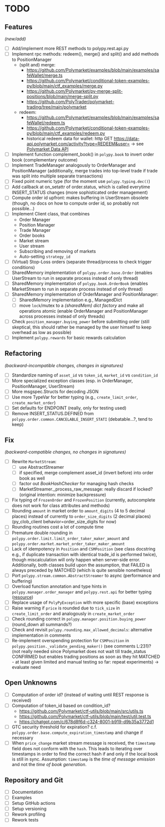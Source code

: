# TODO

## Features 
_(new/add)_
- [ ] Add/implement more REST methods to polypy.rest.api.py
- [ ] Implement rpc methods: redeem(), merge() and split() and add methods to PositionManager
  - (split and) merge:
    - https://github.com/Polymarket/examples/blob/main/examples/safeWallet/merge.ts
    - https://github.com/Polymarket/conditional-token-examples-py/blob/main/ctf_examples/merge.py
    - https://github.com/Polymarket/py-merge-split-positions/blob/main/merge-split.py
    - https://github.com/PolyTrader/polymarket-trading/tree/main/polymarket
  - redeem:
    - https://github.com/Polymarket/examples/blob/main/examples/safeWallet/redeem.ts
    - https://github.com/Polymarket/conditional-token-examples-py/blob/main/ctf_examples/redeem.py
    - historical redeem data for wallet: http GET https://data-api.polymarket.com/activity?type=REDEEM&user=<wallet-id> -> see [Polymarket Data API](https://polymarket.notion.site/Polymarket-Data-API-Docs-15fd316c50d58062bf8ee1b4bcf3d461)
- [ ] Implement function complement_book() in `polypy.book` to invert order book (complementary outcome)
- [ ] Implement TradeManager analogously to OrderManager and PositionManager (additionally, merge trades into top-level trade if trade was split into multiple separate transactions)
- [ ] Fixed point numeric type (for the moment use `polypy.typing.dec()`)
- [ ] Add callback at on_setattr of order.status, which is called everytime INSERT_STATUS changes (more sophisticated order management)
- [ ] Compute order id upfront: makes buffering in UserStream obsolete (though, no docs on how to compute order id, so probably not possible...)
- [ ] Implement Client class, that combines
  - Order Manager
  - Position Manager
  - Trade Manager
  - Order books
  - Market stream
  - User stream
  - Subscribing and removing of markets
  - Auto-setting `strategy_id`
- [ ] (Virtual) Stop-Loss orders (separate thread/process to check trigger conditions)
- [ ] SharedMemory implementation of `polypy.order.base.Order` (enables UserStream to run in separate process instead of only thread)
- [ ] SharedMemory implementation of `polypy.book.OrderBook` (enables MarketStream to run in separate process instead of only thread) 
- [ ] SharedMemory implementation of OrderManager and PositionManager:
  - [ ] SharedMemory implementation e.g., ManagedDict 
  - [ ] move `lock`/mutex to a _(sharedMem) dict factory_ and make all operations atomic (enable OrderManager and PositionManager across processes instead of only threads)
- [ ] Check `position_manager.buying_power` before submitting order (still skeptical, this should rather be managed by the user himself to keep overhead as low as possible)
- [ ] Implement `polypy.rewards` for basic rewards calculation

## Refactoring
_(backward-incompatible changes, changes in signatures)_
- [ ] Standardize naming of `asset_id` vs `token_id`, `market_id` vs `condition_id`
- [ ] More specialized exception classes (esp. in OrderManager, PositionManager, UserStream)
- [ ] More msgspec.Structs for decoding JSON
- [ ] Use more TypeVar for better typing (e.g., `create_limit_order`, `create_market_order`)
- [ ] Set defaults for ENDPOINT (really, only for testing used)
- [ ] Remove INSERT_STATUS.DEFINED from `polypy.order.common.CANCELABLE_INSERT_STATI` (debatable...?, tend to keep)

## Fix
_(backward-compatible changes, no changes in signatures)_
- [ ] Rewrite `MarketStream`: 
  - [ ] use AbstractStreamer
  - [ ] if specified, merge complement asset_id (invert before) into order book as well
  - [ ] factor out _BookHashChecker_ for managing hash checks
  - [ ] MarketStreamer._process_raw_message: really discard if locked? (original intention: minimize backpressure)
- [ ] Fix typing of `FrozenOrder` and `FrozenPosition` (currently, autocomplete does not work for class attributes and methods)
- [ ] Rounding `amount` in market order to `amount_digits` (4 to 5 decimal places) instead of currently to `order_size_digits` (2 decimal places) (py_clob_client behavior=order_size_digits for now)
- [ ] Rounding routines cost a lot of compute time
- [ ] Premature double rounding in `polypy.order.limit.limit_order_taker_maker_amount` and `polypy.order.market.market_order_taker_maker_amount`
- [ ] Lack of idempotency in `Position` and `CSMPosition` (see class docstring e.g., if duplicate transaction with identical trade_id is performed twice), 
though miscalculation will only happen when server-side error.
Additionally, both classes build upon the assumption, that FAILED is always preceded by MATCHED (which is quite sensible nonetheless)
- [ ] Port `polypy.stream.common.AbstractStreamer` to async (performance and buffering)
- [ ] Overload function annotation and type hints in `polypy.manager.order_manager` and `polypy.rest.api` for better typing ([resource](https://adamj.eu/tech/2021/05/29/python-type-hints-how-to-use-overload/))
- [ ] Replace usage of `PolyPyException` with more specific (base) exceptions
- [ ] Raise warning if `price` is rounded due to `tick_size` in `create_limit_order` and analogously in `create_market_order`
- [ ] Check rounding correct in `polypy.manager.position.buying_power` (round_down all summands?)
- [ ] Check and revisit `polypy.rounding.max_allowed_decimals`: alternative implementation in comments
- [ ] Re-implement overspending protection for `CSMPosition` in `polypy.position._validate_pending_maker()` (see comments L:231)? (not really needed since Polymarket does not wait till trade_status CONFIRMED but 
enables trading positions as soon as they hit MATCHED - at least given limited and manual testing so far: repeat experiments) -> evaluate need

## Open Unknowns
- [ ] Computation of order id? (instead of waiting until REST response is received)
- [ ] Computation of token_id based on condition_id?
  - https://github.com/Polymarket/ctf-utils/blob/main/src/utils.ts
  - https://github.com/Polymarket/ctf-utils/blob/main/test/util.test.ts
  - https://chatgpt.com/c/678d8f6d-c324-8001-b919-d9b35a3772d1
- [ ] GTC security threshold for expiration? c.f. `polypy.order.base.compute_expiration_timestamp` and change if necessary
- [ ] When `price_change` market stream message is received, the `timestamp` field does not conform with the `hash`. This 
leads to iterating over timestamps in order to find the correct hash if and only if the local book is still in sync. Assumption:
`timestamp` is the _time of message emission_ and not the _time of book generation_. 

## Repository and Git
- [ ] Documentation
- [ ] Examples
- [ ] Setup GitHub actions
- [ ] Setup versioning
- [ ] Rework profiling
- [ ] Rework tests
